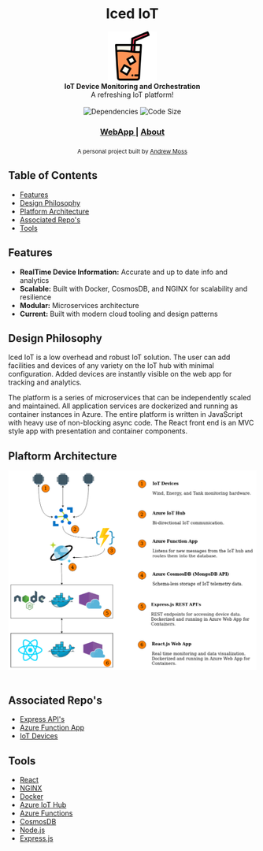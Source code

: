 <h1 align="center">Iced IoT</h1>

<div align="center">
      <img src="public/ice-tea-color.png" alt="Logo" style="width:100px;height:100px;" />
</div>
<div align="center">
  <strong>IoT Device Monitoring and Orchestration</strong>
</div>
<div align="center">
  A refreshing IoT platform!
</div>

<br />

<div align="center">
  <!-- Dependencies -->
  <a>
    <img src="https://img.shields.io/david/agmoss/iced-iot"
      alt="Dependencies" />
  </a>
  <!-- Size -->
  <a>
    <img src="https://img.shields.io/github/languages/code-size/agmoss/iced-iot"
      alt="Code Size" />
  </a>
  
</div>

<div align="center">
  <h3>
    <a href="https://icediot.com/">
      WebApp
    </a>
    <span> | </span>
    <a href="https://icediot.com/about">
      About
    </a>
  </h3>
</div>

<div align="center">
  <sub>A personal project built by
  <a href="https://github.com/agmoss">Andrew Moss</a>
</div>

## Table of Contents
- [Features](#features)
- [Design Philosophy](#design-philosophy)
- [Platform Architecture](#platform-architecture)
- [Associated Repo's](#associated-repo's)
- [Tools](#tools)


## Features
- __RealTime Device Information:__ Accurate and up to date info and analytics
- __Scalable:__ Built with Docker, CosmosDB, and NGINX for scalability and resilience
- __Modular:__ Microservices architecture
- __Current:__ Built with modern cloud tooling and design patterns


## Design Philosophy
Iced IoT is a low overhead and robust IoT solution. The user can add facilities and devices of any variety on the IoT hub with minimal configuration. Added devices are instantly visible on the web app for tracking and analytics. 

The platform is a series of microservices that can be independently scaled and maintained. All application services are dockerized and running as container instances in Azure. The entire platform is written in JavaScript with heavy use of non-blocking async code. The React front end is an MVC style app with presentation and container components. 


## Plaftorm Architecture
<div align="center">
  <a>
    <img src="public/system-dark.png" alt="Architecture" />
  </a> 
</div>
<br />

## Associated Repo's
- [Express API's](https://github.com/agmoss/iotsimbackend)
- [Azure Function App](https://github.com/agmoss/IotHub_EventHub_MongoDB)
- [IoT Devices](https://github.com/agmoss/iot-simulation)


## Tools

- [React](https://reactjs.org/)
- [NGINX](https://www.nginx.com/)
- [Docker](https://www.docker.com/)
- [Azure IoT Hub](https://azure.microsoft.com/en-ca/services/iot-hub/)
- [Azure Functions](https://docs.microsoft.com/en-us/azure/azure-functions/)
- [CosmosDB](https://azure.microsoft.com/en-ca/services/cosmos-db/)
- [Node.js](https://nodejs.org/en/)
- [Express.js](https://expressjs.com/)
